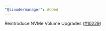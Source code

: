 ```yaml
---
"@linode/manager": Added
---
```


Reintroduce NVMe Volume Upgrades ([#10229](https://github.com/linode/manager/pull/10229))

